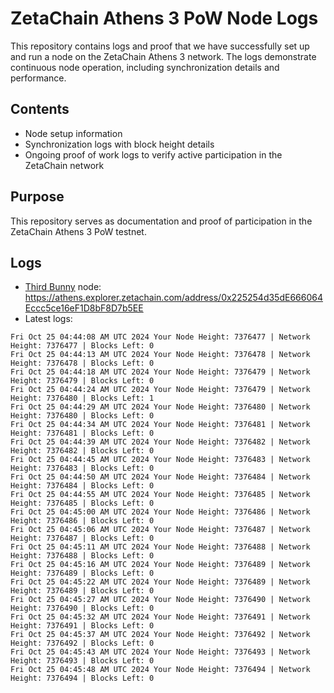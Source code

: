 # ZetaChain Athens 3 PoW Node Logs
This repository contains logs and proof that we have successfully set up and run a node on the ZetaChain Athens 3 network. The logs demonstrate continuous node operation, including synchronization details and performance.

## Contents
- Node setup information
- Synchronization logs with block height details
- Ongoing proof of work logs to verify active participation in the ZetaChain network

## Purpose
This repository serves as documentation and proof of participation in the ZetaChain Athens 3 PoW testnet.

## Logs

- [Third Bunny](https://thirdbunny.xyz/) node: https://athens.explorer.zetachain.com/address/0x225254d35dE666064Eccc5ce16eF1D8bF8D7b5EE
- Latest logs:
```
Fri Oct 25 04:44:08 AM UTC 2024 Your Node Height: 7376477 | Network Height: 7376477 | Blocks Left: 0
Fri Oct 25 04:44:13 AM UTC 2024 Your Node Height: 7376478 | Network Height: 7376478 | Blocks Left: 0
Fri Oct 25 04:44:18 AM UTC 2024 Your Node Height: 7376479 | Network Height: 7376479 | Blocks Left: 0
Fri Oct 25 04:44:24 AM UTC 2024 Your Node Height: 7376479 | Network Height: 7376480 | Blocks Left: 1
Fri Oct 25 04:44:29 AM UTC 2024 Your Node Height: 7376480 | Network Height: 7376480 | Blocks Left: 0
Fri Oct 25 04:44:34 AM UTC 2024 Your Node Height: 7376481 | Network Height: 7376481 | Blocks Left: 0
Fri Oct 25 04:44:39 AM UTC 2024 Your Node Height: 7376482 | Network Height: 7376482 | Blocks Left: 0
Fri Oct 25 04:44:45 AM UTC 2024 Your Node Height: 7376483 | Network Height: 7376483 | Blocks Left: 0
Fri Oct 25 04:44:50 AM UTC 2024 Your Node Height: 7376484 | Network Height: 7376484 | Blocks Left: 0
Fri Oct 25 04:44:55 AM UTC 2024 Your Node Height: 7376485 | Network Height: 7376485 | Blocks Left: 0
Fri Oct 25 04:45:00 AM UTC 2024 Your Node Height: 7376486 | Network Height: 7376486 | Blocks Left: 0
Fri Oct 25 04:45:06 AM UTC 2024 Your Node Height: 7376487 | Network Height: 7376487 | Blocks Left: 0
Fri Oct 25 04:45:11 AM UTC 2024 Your Node Height: 7376488 | Network Height: 7376488 | Blocks Left: 0
Fri Oct 25 04:45:16 AM UTC 2024 Your Node Height: 7376489 | Network Height: 7376489 | Blocks Left: 0
Fri Oct 25 04:45:22 AM UTC 2024 Your Node Height: 7376489 | Network Height: 7376489 | Blocks Left: 0
Fri Oct 25 04:45:27 AM UTC 2024 Your Node Height: 7376490 | Network Height: 7376490 | Blocks Left: 0
Fri Oct 25 04:45:32 AM UTC 2024 Your Node Height: 7376491 | Network Height: 7376491 | Blocks Left: 0
Fri Oct 25 04:45:37 AM UTC 2024 Your Node Height: 7376492 | Network Height: 7376492 | Blocks Left: 0
Fri Oct 25 04:45:43 AM UTC 2024 Your Node Height: 7376493 | Network Height: 7376493 | Blocks Left: 0
Fri Oct 25 04:45:48 AM UTC 2024 Your Node Height: 7376494 | Network Height: 7376494 | Blocks Left: 0
```
